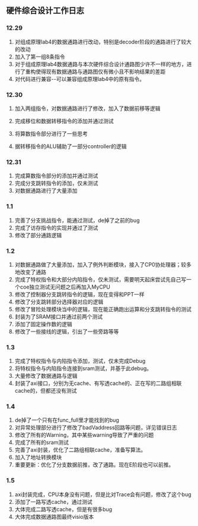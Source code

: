 ## 硬件综合设计工作日志



### 12.29

1. 对组成原理lab4的数据通路进行改动，特别是decoder阶段的通路进行了较大的改动
2. 加入了第一组8条指令
3. 对于组成原理lab4数据通路与本次硬件综合设计通路图少许不一样的地方，进行了重构使得现有数据通路与通路图仅有微小且不影响结果的差距
4. 对代码进行兼容--可以兼容组成原理lab4中的原有指令。



### 12.30

1. 加入两组指令，对数据通路进行了修改，加入了数据前移等逻辑

2. 完成移位和数据转移指令的添加并通过测试

3. 将算数指令部分进行了一些思考

4. 据转移指令的ALU辅助了一部分controller的逻辑




### 12.31

1. 完成算数指令部分的添加并通过测试
2. 完成分支跳转指令的添加，仅未测试
3. 对数据通路进行了大量添加



### 1.1

1. 完善了分支挑战指令，能通过测试，de掉了之前的bug
2. 完成了访存指令的实现并通过了测试
3. 修改了部分通路逻辑



### 1.2

1. 对数据通路做了大量添加，加入了例外判断模块，接入了CP0协处理器；较多地改变了通路
2. 完成了特权指令和大部分内陷指令，仅未测试，需要明天起床尝试先自己写一个coe独立测试无问题之后再加入MyCPU
3. 修改了控制器分支跳转指令的逻辑，现在变得和PPT一样
4. 修改了分支跳转部分选择器对应的逻辑
5. 修改了冒险处理模块当中的逻辑，现在能正确跑出运算和分支跳转指令的测试
6. 封装为了SRAM接口并通过前两个测试
7. 添加了固定操作数的逻辑
8. 修改了一些接线的逻辑，引出了一些旁路等等



### 1.3

1. 完成了特权指令与内陷指令添加，测试，仅未完成Debug
2. 将特权指令与内陷指令连接到sram测试，并基于此debug。
3. 大量修改了数据通路与逻辑
4. 封装了axi接口，分别为无cache、有写透cache的、正在写的二路组相联cache的，但都还没有测试



### 1.4

1. de掉了一个只有在func_full里才能找到的bug
2. 对异常处理部分进行了修改了badVaddress回路等问题，详见错误日志
3. 修改了所有的Warning，其中某些warning导致了严重的问题
4. 完成了所有的sram测试
5. 完善了axi封装，优化了二路组相联cache，准备写算法。
6. 加入了地址转换模块
7. 重要更新：优化了分支数据前推，改了通路。现在E阶段也可以前推。



### 1.5

1. axi封装完成，CPU本身没有问题，但是比对Trace会有问题，修改了这个bug
2. 添加了一路写透cache，通过测试
3. 大体完成二路写透cache，但是有很多bug
4. 大体完成数据通路图最终visio版本